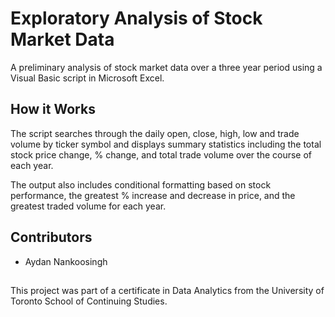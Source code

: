 # Exploratory Analysis of Stock Market Data

A preliminary analysis of stock market data over a three year period using a Visual Basic script in Microsoft Excel.

## How it Works

The script searches through the daily open, close, high, low and trade volume by ticker symbol and displays summary statistics including the total stock price change, % change, and total trade volume over the course of each year. 

The output also includes conditional formatting based on stock performance, the greatest % increase and decrease in price, and the greatest traded volume for each year.


## Contributors
- Aydan Nankoosingh



## 
This project was part of a certificate in Data Analytics from the University of Toronto School of Continuing Studies.